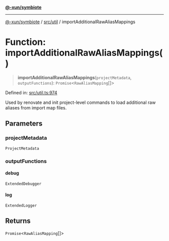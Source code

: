 [**@-xun/symbiote**](../../../README.md)

***

[@-xun/symbiote](../../../README.md) / [src/util](../README.md) / importAdditionalRawAliasMappings

# Function: importAdditionalRawAliasMappings()

> **importAdditionalRawAliasMappings**(`projectMetadata`, `outputFunctions`): `Promise`\<`RawAliasMapping`[]\>

Defined in: [src/util.ts:974](https://github.com/Xunnamius/symbiote/blob/bf93fc6ee8086ef7d92447ad716f3811a334edee/src/util.ts#L974)

Used by renovate and init project-level commands to load additional raw
aliases from import map files.

## Parameters

### projectMetadata

`ProjectMetadata`

### outputFunctions

#### debug

`ExtendedDebugger`

#### log

`ExtendedLogger`

## Returns

`Promise`\<`RawAliasMapping`[]\>
